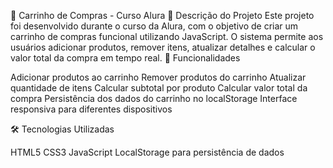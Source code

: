 🛒 Carrinho de Compras - Curso Alura
📝 Descrição do Projeto
Este projeto foi desenvolvido durante o curso da Alura, com o objetivo de criar um carrinho de compras funcional utilizando JavaScript. O sistema permite aos usuários adicionar produtos, remover itens, atualizar detalhes e calcular o valor total da compra em tempo real.
🚀 Funcionalidades

Adicionar produtos ao carrinho
Remover produtos do carrinho
Atualizar quantidade de itens
Calcular subtotal por produto
Calcular valor total da compra
Persistência dos dados do carrinho no localStorage
Interface responsiva para diferentes dispositivos

🛠️ Tecnologias Utilizadas

HTML5
CSS3
JavaScript
LocalStorage para persistência de dados
